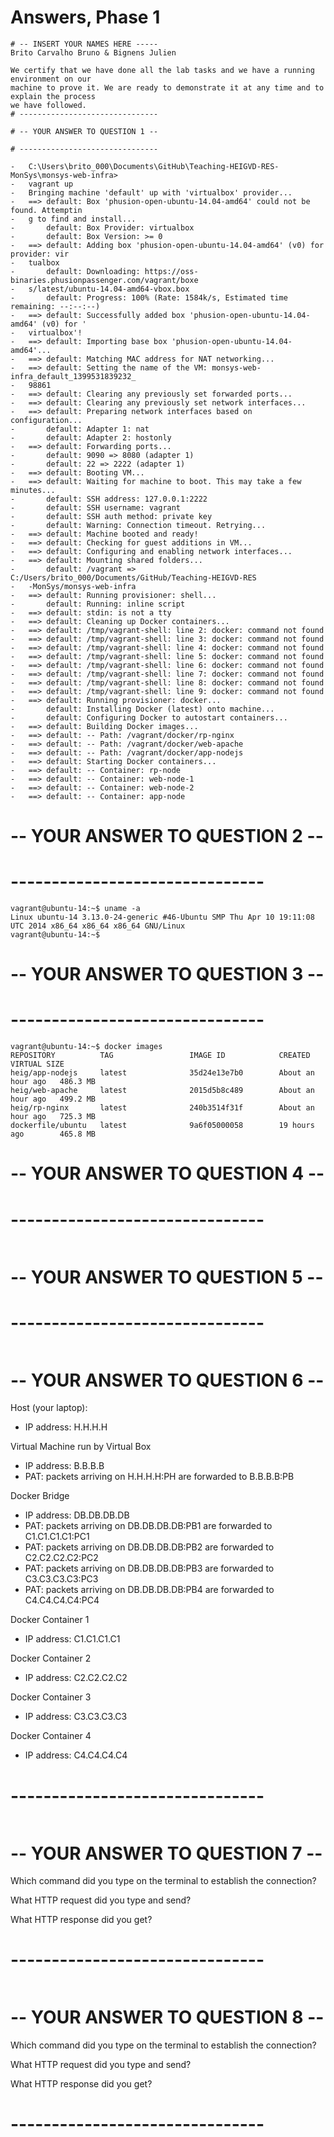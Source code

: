 # Answers, Phase 1

```
# -- INSERT YOUR NAMES HERE -----
Brito Carvalho Bruno & Bignens Julien

We certify that we have done all the lab tasks and we have a running environment on our 
machine to prove it. We are ready to demonstrate it at any time and to explain the process
we have followed.
# -------------------------------
```


```
# -- YOUR ANSWER TO QUESTION 1 --

# -------------------------------

-	C:\Users\brito_000\Documents\GitHub\Teaching-HEIGVD-RES-MonSys\monsys-web-infra>
-	vagrant up
-	Bringing machine 'default' up with 'virtualbox' provider...
-	==> default: Box 'phusion-open-ubuntu-14.04-amd64' could not be found. Attemptin
-	g to find and install...
-	    default: Box Provider: virtualbox
-	    default: Box Version: >= 0
-	==> default: Adding box 'phusion-open-ubuntu-14.04-amd64' (v0) for provider: vir
-	tualbox
-	    default: Downloading: https://oss-binaries.phusionpassenger.com/vagrant/boxe
-	s/latest/ubuntu-14.04-amd64-vbox.box
-	    default: Progress: 100% (Rate: 1584k/s, Estimated time remaining: --:--:--)
-	==> default: Successfully added box 'phusion-open-ubuntu-14.04-amd64' (v0) for '
-	virtualbox'!
-	==> default: Importing base box 'phusion-open-ubuntu-14.04-amd64'...
-	==> default: Matching MAC address for NAT networking...
-	==> default: Setting the name of the VM: monsys-web-infra_default_1399531839232_
-	98861
-	==> default: Clearing any previously set forwarded ports...
-	==> default: Clearing any previously set network interfaces...
-	==> default: Preparing network interfaces based on configuration...
-	    default: Adapter 1: nat
-	    default: Adapter 2: hostonly
-	==> default: Forwarding ports...
-	    default: 9090 => 8080 (adapter 1)
-	    default: 22 => 2222 (adapter 1)
-	==> default: Booting VM...
-	==> default: Waiting for machine to boot. This may take a few minutes...
-	    default: SSH address: 127.0.0.1:2222
-	    default: SSH username: vagrant
-	    default: SSH auth method: private key
-	    default: Warning: Connection timeout. Retrying...
-	==> default: Machine booted and ready!
-	==> default: Checking for guest additions in VM...
-	==> default: Configuring and enabling network interfaces...
-	==> default: Mounting shared folders...
-	    default: /vagrant => C:/Users/brito_000/Documents/GitHub/Teaching-HEIGVD-RES
-	-MonSys/monsys-web-infra
-	==> default: Running provisioner: shell...
-	    default: Running: inline script
-	==> default: stdin: is not a tty
-	==> default: Cleaning up Docker containers...
-	==> default: /tmp/vagrant-shell: line 2: docker: command not found
-	==> default: /tmp/vagrant-shell: line 3: docker: command not found
-	==> default: /tmp/vagrant-shell: line 4: docker: command not found
-	==> default: /tmp/vagrant-shell: line 5: docker: command not found
-	==> default: /tmp/vagrant-shell: line 6: docker: command not found
-	==> default: /tmp/vagrant-shell: line 7: docker: command not found
-	==> default: /tmp/vagrant-shell: line 8: docker: command not found
-	==> default: /tmp/vagrant-shell: line 9: docker: command not found
-	==> default: Running provisioner: docker...
-	    default: Installing Docker (latest) onto machine...
-	    default: Configuring Docker to autostart containers...
-	==> default: Building Docker images...
-	==> default: -- Path: /vagrant/docker/rp-nginx
-	==> default: -- Path: /vagrant/docker/web-apache
-	==> default: -- Path: /vagrant/docker/app-nodejs
-	==> default: Starting Docker containers...
-	==> default: -- Container: rp-node
-	==> default: -- Container: web-node-1
-	==> default: -- Container: web-node-2
-	==> default: -- Container: app-node

```
# -- YOUR ANSWER TO QUESTION 2 --

# -------------------------------
```
vagrant@ubuntu-14:~$ uname -a
Linux ubuntu-14 3.13.0-24-generic #46-Ubuntu SMP Thu Apr 10 19:11:08 UTC 2014 x86_64 x86_64 x86_64 GNU/Linux
vagrant@ubuntu-14:~$
```
# -- YOUR ANSWER TO QUESTION 3 --

# -------------------------------
```
vagrant@ubuntu-14:~$ docker images
REPOSITORY          TAG                 IMAGE ID            CREATED             VIRTUAL SIZE
heig/app-nodejs     latest              35d24e13e7b0        About an hour ago   486.3 MB
heig/web-apache     latest              2015d5b8c489        About an hour ago   499.2 MB
heig/rp-nginx       latest              240b3514f31f        About an hour ago   725.3 MB
dockerfile/ubuntu   latest              9a6f05000058        19 hours ago        465.8 MB
```
# -- YOUR ANSWER TO QUESTION 4 --

# -------------------------------
```

```
# -- YOUR ANSWER TO QUESTION 5 --

# -------------------------------
```

```
# -- YOUR ANSWER TO QUESTION 6 --

Host (your laptop):
- IP address: H.H.H.H

Virtual Machine run by Virtual Box
- IP address: B.B.B.B
- PAT: packets arriving on H.H.H.H:PH are forwarded to B.B.B.B:PB

Docker Bridge
- IP address: DB.DB.DB.DB
- PAT: packets arriving on DB.DB.DB.DB:PB1 are forwarded to C1.C1.C1.C1:PC1
- PAT: packets arriving on DB.DB.DB.DB:PB2 are forwarded to C2.C2.C2.C2:PC2
- PAT: packets arriving on DB.DB.DB.DB:PB3 are forwarded to C3.C3.C3.C3:PC3
- PAT: packets arriving on DB.DB.DB.DB:PB4 are forwarded to C4.C4.C4.C4:PC4

Docker Container 1
- IP address: C1.C1.C1.C1

Docker Container 2
- IP address: C2.C2.C2.C2

Docker Container 3
- IP address: C3.C3.C3.C3

Docker Container 4
- IP address: C4.C4.C4.C4

# -------------------------------
```

```
# -- YOUR ANSWER TO QUESTION 7 --

Which command did you type on the terminal to establish the connection?

What HTTP request did you type and send?

What HTTP response did you get?
# -------------------------------
```

```
# -- YOUR ANSWER TO QUESTION 8 --

Which command did you type on the terminal to establish the connection?

What HTTP request did you type and send?

What HTTP response did you get?
# -------------------------------
```




